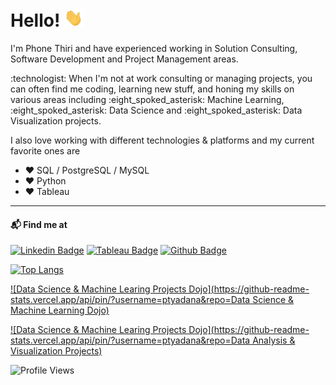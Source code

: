 # Hello! <img src="https://raw.githubusercontent.com/ptyadana/ptyadana/master/wave.gif" width="30px">
<p>I'm Phone Thiri and have experienced working in Solution Consulting, Software Development and Project Management areas.</p>

<p>:technologist: When I'm not at work consulting or managing projects, you can often find me coding, learning new stuff, and honing my skills on various areas including :eight_spoked_asterisk: Machine Learning, :eight_spoked_asterisk: Data Science and :eight_spoked_asterisk: Data Visualization projects.</p>

I also love working with different technologies & platforms and my current favorite ones are
- :heart: SQL / PostgreSQL / MySQL
- :heart: Python
- :heart: Tableau

----

#### 📬 Find me at
[![Linkedin Badge](https://img.shields.io/badge/-LinkedIn-blue?style=flat-square&logo=Linkedin&logoColor=white&link=https://www.linkedin.com/in/phonethiriyadana)](https://www.linkedin.com/in/phonethiriyadana)
[![Tableau Badge](http://img.shields.io/badge/-Tableau-orange?style=flat-square&logo=tableau&logoColor=white&link=https://public.tableau.com/profile/phonethiriyadana#!/)](https://public.tableau.com/profile/phonethiriyadana#!/)
[![Github Badge](http://img.shields.io/badge/-Github-black?style=flat-square&logo=github&link=https://github.com/ptyadana/)](https://github.com/ptyadana) 


[![Top Langs](https://github-readme-stats.vercel.app/api/top-langs/?username=ptyadana&layout=compact)](https://github.com/ptyadana/github-readme-stats)

[![Data Science & Machine Learing Projects Dojo](https://github-readme-stats.vercel.app/api/pin/?username=ptyadana&repo=Data Science & Machine Learning Dojo)](https://github.com/ptyadana/Data-Science-and-Machine-Learning-Projects-Dojo)

[![Data Science & Machine Learing Projects Dojo](https://github-readme-stats.vercel.app/api/pin/?username=ptyadana&repo=Data Analysis & Visualization Projects)](https://github.com/ptyadana/SQL-Data-Analysis-and-Visualization-Projects)


![Profile Views](https://komarev.com/ghpvc/?username=ptyadana)